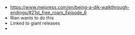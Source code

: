 - https://www.mejoress.com/en/being-a-dik-walkthrough-endings/#21st_free_roam_Episode_6
- Rian wants to do this
- Linked to giant releases
-